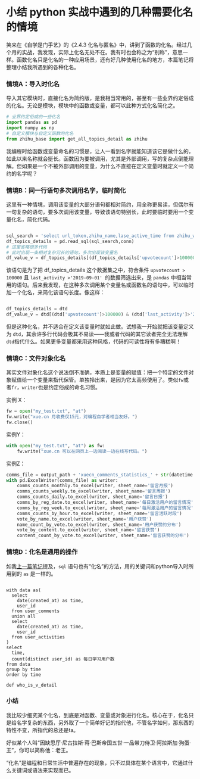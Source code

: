 # 小结 python 实战中遇到的几种需要化名的情境

笑来在《自学是门手艺》的《2.4.3 化名与匿名》中，讲到了函数的化名。经过几个月的实战，我发现，实际上化名无处不在。我有时也会称之为“别称”，意思一样。函数化名只是化名的一种应用场景，还有好几种使用化名的地方，本篇笔记将整理小结我所遇到的各种化名。

### 情境A：导入时化名

导入其它模块时，直接化名为简约版，是我相当常用的，甚至有一些业界约定俗成的化名。无论是模块，模块中的函数或变量，都可以此种方式化名简化之。

```python
# 业界约定俗成的一些化名
import pandas as pd
import numpy as np
# 自定义模块与自定义函数的化名
from zhihu_base import get_all_topics_detail as zhihu
```

我编程时给函数或变量命名的习惯是，让人一看到名字就能知道该它是做什么的，如此以来名称就会挺长。函数因为要被调用，尤其是外部调用，写的复杂点倒能理解。但如果是一个不被外部调用的变量，为什么不直接在定义变量时就定义一个简约的名字呢？

### 情境B：同一行语句多次调用名字，临时简化

这里有一种情境，调用该变量的大部分语句都相对简约，用全称更易读，但偶尔有一句复杂的语句，要多次调用该变量，导致该语句特别长，此时要临时要用一个变量化名，简化代码。

```python

sql_search = 'select url_token,zhihu_name,lase_active_time from zhihu_whos_v;'
df_topics_details = pd.read_sql(sql_search,conn)
# 这里省略很多代码
# 此时出现一条相对复杂冗长的语句，多次出现该变量名
df_value_v = df_topics_details[(df_topics_details['upvotecount']>100000) & (df_topics_details['last_activity']>'2019-09-01') ]

```

该语句是为了把 df_topics_details 这个数据集之中，符合条件 `upvotecount > 100000` 且 `last_activity >'2019-09-01' `的数据筛选出来，是 `pandas` 中相当常用的语句。后来我发现，在这种多次调用某个变量名或函数名的语句中，可以临时加一个化名，来简化该语句长度。像这样：

```python

df_topics_details = dtd
df_value_v = dtd[(dtd['upvotecount']>100000) & (dtd['last_activity']>'2019-09-01') ]

```

但是这种化名，并不适合在定义该变量时就如此做。试想我一开始就把该变量定义为 `dtd`，其余许多行代码会极其不易读——我或者代码的其它读者完全无法理解`dtd`指代什么。如果更多变量都采用这种风格，代码的可读性将有多糟糕啊！

### 情境C：文件对象化名

其实文件对象化名这个说法倒不准确，本质上是变量的赋值：把一个特定的文件对象赋值给一个变量来指代保管。单独拎出来，是因为它太高频使用了。类似`fw`或者`fr`，`writer`也是约定俗成的命名习惯。

实例 X：

```python
fw = open("my_test.txt", "at")
fw.write("xue.cn 月收费仅15元，对编程自学者相当友好。")
fw.close()
```

实例Y：

```python
with open("my_test.txt", "at") as fw:
    fw.write("xue.cn 可以在网页上一边阅读一边在线写代码。")
```

实例Z：

```python
comms_file = output_path + 'xuecn_comments_statistics_' + str(datetime.datetime.now())[:10] + '.xlsx'
with pd.ExcelWriter(comms_file) as writer:
	comms_counts_monthly.to_excel(writer, sheet_name='留言月报')
	comms_counts_weekly.to_excel(writer, sheet_name='留言周报')
	comms_counts_daily.to_excel(writer, sheet_name='留言日报')
	comms_by_reg_date.to_excel(writer, sheet_name='每日激活用户的留言情况')
	comms_by_reg_week.to_excel(writer, sheet_name='每周激活用户的留言情况')
	comms_counts_by_hour.to_excel(writer, sheet_name='留言活跃时段')
	vote_by_name.to_excel(writer, sheet_name='用户获赞')
	name_count_by_vote.to_excel(writer, sheet_name='用户获赞的分布')
	vote_by_content.to_excel(writer, sheet_name='留言获赞')
	content_count_by_vote.to_excel(writer, sheet_name='留言获赞的分布')
```

### 情境D：化名是通用的操作

如我[上一篇笔记](https://juejin.im/post/5da58ac4f265da5b8c03c338)提及，`sql` 语句也有“化名”的方法，用的关键词和python导入时所用到的 `as` 是一样的。

```mysql

with data as(
  select 
    date(created_at) as time,
    user_id
  from user_comments
  union all
  select 
    date(created_at) as time,
    user_id
  from user_activities
)
select
  time,
  count(distinct user_id) as 每日学习用户数
from data
group by time
order by time

def who_is_v_detail

```

### 小结

我比较少细究某个化名，到底是对函数、变量或对象进行化名。核心在于，化名只是给名字复杂的东西，另外取了一个简单好记的指代他，不管名字如何，那东西的特性不变，所指代的总还是ta。

好似某个人叫“因缺思厅·尼古拉斯·蒋·巴斯帝国五世·一品带刀侍卫·阿拉斯加·狗蛋·王”，你可以简称他：老王。

“化名”是编程和日常生活中普遍存在的现象，只不过具体在某个语言中，它通过什么关键词或语法来实现而已。